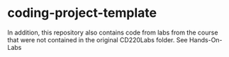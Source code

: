 # coding-project-template

In addition, this repository also contains code from labs from the course that were not contained in the original CD220Labs folder.
See Hands-On-Labs

